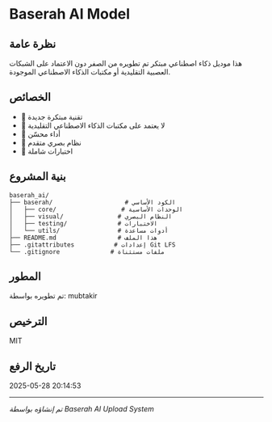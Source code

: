 # Baserah AI Model

## نظرة عامة

هذا موديل ذكاء اصطناعي مبتكر تم تطويره من الصفر دون الاعتماد على الشبكات العصبية التقليدية أو مكتبات الذكاء الاصطناعي الموجودة.

## الخصائص

- 🚀 تقنية مبتكرة جديدة
- 🔧 لا يعتمد على مكتبات الذكاء الاصطناعي التقليدية  
- 🌟 أداء محسّن
- 🧠 نظام بصري متقدم
- 🔬 اختبارات شاملة

## بنية المشروع

```
baserah_ai/
├── baserah/                    # الكود الأساسي
│   ├── core/                  # الوحدات الأساسية
│   ├── visual/               # النظام البصري
│   ├── testing/              # الاختبارات
│   └── utils/                # أدوات مساعدة
├── README.md                 # هذا الملف
├── .gitattributes           # إعدادات Git LFS
└── .gitignore              # ملفات مستثناة
```

## المطور

تم تطويره بواسطة: mubtakir

## الترخيص

MIT
## تاريخ الرفع

2025-05-28 20:14:53

---

*تم إنشاؤه بواسطة Baserah AI Upload System*
